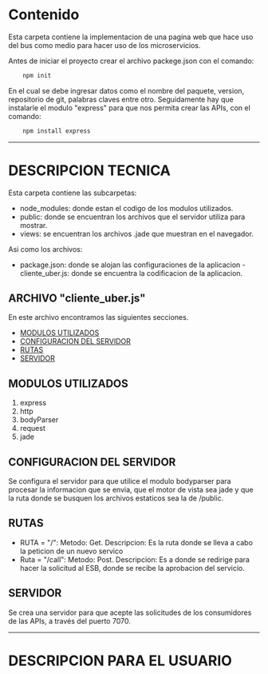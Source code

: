 # Contenido
Esta carpeta contiene la implementacion de una pagina web que hace uso del bus como medio para hacer uso de los microservicios.

Antes de iniciar el proyecto crear el archivo packege.json con el comando:

```html
    npm init
```
En el cual se debe ingresar datos como el nombre del paquete, version, repositorio de git, palabras claves entre otro. Seguidamente hay que instalarle el modulo "express" para que nos permita crear las APIs, con el comando: 
 
```html
    npm install express
```
---
# DESCRIPCION TECNICA

Esta carpeta contiene las subcarpetas:
- node_modules: donde estan el codigo de los modulos utilizados.
- public: donde se encuentran los archivos que el servidor utiliza para mostrar.
- views: se encuentran los archivos .jade que muestran en el navegador.

Asi como los archivos:
- package.json: donde se alojan las configuraciones de la aplicacion
-cliente_uber.js: donde se encuentra la codificacion de la aplicacion.

## ARCHIVO "cliente_uber.js"
En este archivo encontramos las siguientes secciones.
- [MODULOS UTILIZADOS](#MODULOS-UTILIZADOS)
- [CONFIGURACION DEL SERVIDOR](#CONFIGURACION-DEL-SERVIDOR)
- [RUTAS](#RUTAS)
- [SERVIDOR](#servidor)

## MODULOS UTILIZADOS

1. express
2. http
3. bodyParser
4. request
5. jade

## CONFIGURACION DEL SERVIDOR

Se configura el servidor para que utilice el modulo bodyparser para procesar la informacion que se envia, que el motor de vista sea jade y que la ruta donde se busquen los archivos estaticos sea la de /public.


## RUTAS

- RUTA = "/": 
    Metodo: Get.
    Descripcion: Es la ruta donde se lleva a cabo la peticion de un nuevo servico
- Ruta = "/call":
    Metodo: Post.
    Descripcion: Es a donde se redirige para hacer la solicitud al ESB, donde se recibe la aprobacion del servicio.

## SERVIDOR

Se crea una servidor para que acepte las solicitudes de los consumidores de las APIs, a través del puerto 7070.

---

# DESCRIPCION PARA EL USUARIO
